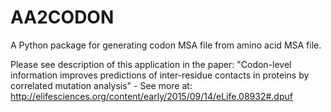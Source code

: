 # AA2CODON
A Python package for generating codon MSA file from amino acid MSA file.

Please see description of this application in the paper: "Codon-level information improves predictions of inter-residue contacts in proteins by correlated mutation analysis" - See more at: http://elifesciences.org/content/early/2015/09/14/eLife.08932#.dpuf


